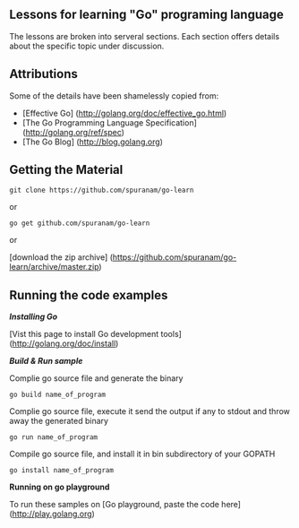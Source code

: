 ## Lessons for learning "Go" programing language

The lessons are broken into serveral sections. Each section offers details about the specific topic under discussion.

## Attributions

Some of the details have been shamelessly copied from:
- [Effective Go] (http://golang.org/doc/effective_go.html)
- [The Go Programming Language Specification] (http://golang.org/ref/spec)
- [The Go Blog] (http://blog.golang.org)

## Getting the Material

	git clone https://github.com/spuranam/go-learn

or

	go get github.com/spuranam/go-learn

or

[download the zip archive] (https://github.com/spuranam/go-learn/archive/master.zip)

## Running the code examples

**_Installing Go_**

[Vist this page to install Go development tools] (http://golang.org/doc/install)

**_Build & Run sample_**

Complie go source file and generate the binary

	go build name_of_program

Complie go source file, execute it send the output if any to stdout and throw away the generated binary

	go run name_of_program

 Compile go source file, and install it in bin subdirectory of your GOPATH
 
	go install name_of_program

**Running on go playground**

To run these samples on [Go playground, paste the code here] (http://play.golang.org)
